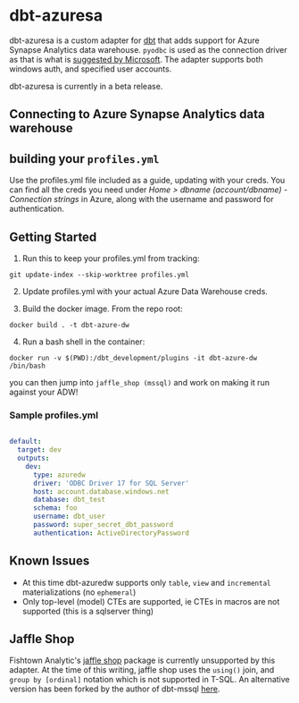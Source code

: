 # dbt-azuresa

dbt-azuresa is a custom adapter for [dbt](https://github.com/fishtown-analytics/dbt) that adds support for Azure Synapse Analytics data warehouse. `pyodbc` is used as the connection driver as that is what is [suggested by Microsoft](https://docs.microsoft.com/en-us/sql/connect/python/python-driver-for-sql-server). The adapter supports both windows auth, and specified user accounts.

dbt-azuresa is currently in a beta release.

## Connecting to Azure Synapse Analytics data warehouse

## building your `profiles.yml`

Use the profiles.yml file included as a guide, updating with your creds. You can find all the creds you need under _Home > dbname (account/dbname) - Connection strings_ in Azure, along with the username and password for authentication.

## Getting Started

1. Run this to keep your profiles.yml from tracking:

```git
git update-index --skip-worktree profiles.yml
```

2. Update profiles.yml with your actual Azure Data Warehouse creds.

3. Build the docker image. From the repo root:

```docker
docker build . -t dbt-azure-dw
```

4. Run a bash shell in the container:

```docker
docker run -v $(PWD):/dbt_development/plugins -it dbt-azure-dw /bin/bash
```

you can then jump into `jaffle_shop (mssql)` and work on making it run against your ADW!  

### Sample profiles.yml

```yaml

default:
  target: dev
  outputs:
    dev:
      type: azuredw
      driver: 'ODBC Driver 17 for SQL Server'
      host: account.database.windows.net
      database: dbt_test
      schema: foo
      username: dbt_user
      password: super_secret_dbt_password
      authentication: ActiveDirectoryPassword
```

## Known Issues

- At this time dbt-azuredw supports only `table`, `view` and `incremental` materializations (no `ephemeral`)
- Only top-level (model) CTEs are supported, ie CTEs in macros are not supported (this is a sqlserver thing)

## Jaffle Shop

Fishtown Analytic's [jaffle shop](https://github.com/fishtown-analytics/jaffle_shop) package is currently unsupported by this adapter. At the time of this writing, jaffle shop uses the `using()` join, and `group by [ordinal]` notation which is not supported in T-SQL. An alternative version has been forked by the author of dbt-mssql [here](https://github.com/jacobm001/jaffle_shop_mssql).
